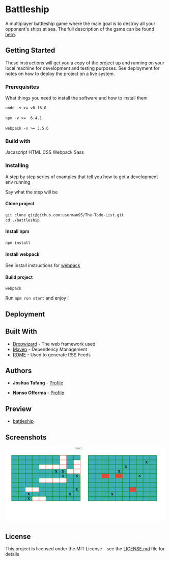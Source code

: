 
# Battleship

A multiplayer battleship game where the main goal is to destroy all your opponent's ships at sea. The full description of the game can be found [here](https://www.theodinproject.com/courses/javascript/lessons/battleship).

## Getting Started

These instructions will get you a copy of the project up and running on your local machine for development and testing purposes. See deployment for notes on how to deploy the project on a live system.

### Prerequisites

What things you need to install the software and how to install them

```
node -v >= v8.16.0

npm -v >=  6.4.1

webpack -v >= 3.5.6

```
### Build with

Jacascript
HTML
CSS
Webpack
Sass

### Installing

A step by step series of examples that tell you how to get a development env running

Say what the step will be

#### Clone project
```
git clone git@github.com:userman95/The-Todo-List.git
cd ./battleship
```
#### Install npm
```
npm install
```
#### Install webpack
  See install instructions for [webpack](https://webpack.js.org/guides/installation/)
#### Build project
```
webpack
```
Run `npm run start` and enjoy !


## Deployment


## Built With

* [Dropwizard](http://www.dropwizard.io/1.0.2/docs/) - The web framework used
* [Maven](https://maven.apache.org/) - Dependency Management
* [ROME](https://rometools.github.io/rome/) - Used to generate RSS Feeds


## Authors

* **Joshua Tafang**  - [Profile](https://github.com/tafodinho)

* **Nonso Offorma**  - [Profile](https://github.com/offorma)

## Preview

* [battleship](https://raw.githack.com/tafodinho/battleship/new-fixes-to-game/dist/index.html)

## Screenshots

![screenshot](https://github.com/tafodinho/battleship/blob/master/assets/images/Screenshot%20from%202019-11-12%2014-18-57.png)

## License

This project is licensed under the MIT License - see the [LICENSE.md](LICENSE.md) file for details

